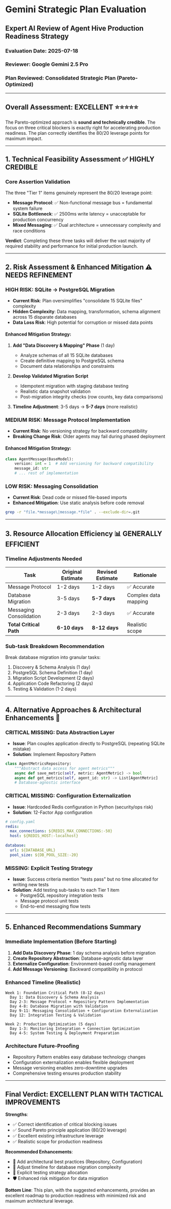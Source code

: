 # Gemini Strategic Plan Evaluation
## Expert AI Review of Agent Hive Production Readiness Strategy

### Evaluation Date: 2025-07-18
### Reviewer: Google Gemini 2.5 Pro
### Plan Reviewed: Consolidated Strategic Plan (Pareto-Optimized)

---

## Overall Assessment: **EXCELLENT** ⭐⭐⭐⭐⭐

The Pareto-optimized approach is **sound and technically credible**. The focus on three critical blockers is exactly right for accelerating production readiness. The plan correctly identifies the 80/20 leverage points for maximum impact.

---

## 1. Technical Feasibility Assessment ✅ **HIGHLY CREDIBLE**

### Core Assertion Validation
The three "Tier 1" items genuinely represent the 80/20 leverage point:

- **Message Protocol**: ✅ Non-functional message bus = fundamental system failure
- **SQLite Bottleneck**: ✅ 2500ms write latency = unacceptable for production concurrency  
- **Mixed Messaging**: ✅ Dual architecture = unnecessary complexity and race conditions

**Verdict**: Completing these three tasks will deliver the vast majority of required stability and performance for initial production launch.

---

## 2. Risk Assessment & Enhanced Mitigation ⚠️ **NEEDS REFINEMENT**

### **HIGH RISK: SQLite → PostgreSQL Migration**
- **Current Risk**: Plan oversimplifies "consolidate 15 SQLite files" complexity
- **Hidden Complexity**: Data mapping, transformation, schema alignment across 15 disparate databases
- **Data Loss Risk**: High potential for corruption or missed data points

#### **Enhanced Mitigation Strategy**:
1. **Add "Data Discovery & Mapping" Phase** (1 day)
   - Analyze schemas of all 15 SQLite databases
   - Create definitive mapping to PostgreSQL schema
   - Document data relationships and constraints

2. **Develop Validated Migration Script**
   - Idempotent migration with staging database testing
   - Realistic data snapshot validation
   - Post-migration integrity checks (row counts, key data comparisons)

3. **Timeline Adjustment**: 3-5 days → **5-7 days** (more realistic)

### **MEDIUM RISK: Message Protocol Implementation**
- **Current Risk**: No versioning strategy for backward compatibility
- **Breaking Change Risk**: Older agents may fail during phased deployment

#### **Enhanced Mitigation Strategy**:
```python
class AgentMessage(BaseModel):
    version: int = 1  # Add versioning for backward compatibility
    message_id: str
    # ... rest of implementation
```

### **LOW RISK: Messaging Consolidation**
- **Current Risk**: Dead code or missed file-based imports
- **Enhanced Mitigation**: Use static analysis before code removal
```bash
grep -r "file.*message\|message.*file" . --exclude-dir=.git
```

---

## 3. Resource Allocation Efficiency 📊 **GENERALLY EFFICIENT**

### Timeline Adjustments Needed
| Task | Original Estimate | Revised Estimate | Rationale |
|------|------------------|------------------|-----------|
| Message Protocol | 1-2 days | 1-2 days | ✅ Accurate |
| Database Migration | 3-5 days | **5-7 days** | Complex data mapping |
| Messaging Consolidation | 2-3 days | 2-3 days | ✅ Accurate |
| **Total Critical Path** | **6-10 days** | **8-12 days** | Realistic scope |

### Sub-task Breakdown Recommendation
Break database migration into granular tasks:
1. Discovery & Schema Analysis (1 day)
2. PostgreSQL Schema Definition (1 day) 
3. Migration Script Development (2 days)
4. Application Code Refactoring (2 days)
5. Testing & Validation (1-2 days)

---

## 4. Alternative Approaches & Architectural Enhancements 🔧

### **CRITICAL MISSING: Data Abstraction Layer**
- **Issue**: Plan couples application directly to PostgreSQL (repeating SQLite mistake)
- **Solution**: Implement Repository Pattern
```python
class AgentMetricsRepository:
    """Abstract data access for agent metrics"""
    async def save_metric(self, metric: AgentMetric) -> bool
    async def get_metrics(self, agent_id: str) -> List[AgentMetric]
    # Database-agnostic interface
```

### **CRITICAL MISSING: Configuration Externalization** 
- **Issue**: Hardcoded Redis configuration in Python (security/ops risk)
- **Solution**: 12-Factor App configuration
```yaml
# config.yaml
redis:
  max_connections: ${REDIS_MAX_CONNECTIONS:-50}
  host: ${REDIS_HOST:-localhost}
  
database:
  url: ${DATABASE_URL}
  pool_size: ${DB_POOL_SIZE:-20}
```

### **MISSING: Explicit Testing Strategy**
- **Issue**: Success criteria mention "tests pass" but no time allocated for writing new tests
- **Solution**: Add testing sub-tasks to each Tier 1 item
  - PostgreSQL repository integration tests
  - Message protocol unit tests
  - End-to-end messaging flow tests

---

## 5. Enhanced Recommendations Summary

### **Immediate Implementation (Before Starting)**
1. **Add Data Discovery Phase**: 1 day schema analysis before migration
2. **Create Repository Abstraction**: Database-agnostic data layer
3. **Externalize Configuration**: Environment-based config management  
4. **Add Message Versioning**: Backward compatibility in protocol

### **Enhanced Timeline (Realistic)**
```
Week 1: Foundation Critical Path (8-12 days)
  Day 1: Data Discovery & Schema Analysis
  Day 2-3: Message Protocol + Repository Pattern Implementation  
  Day 4-8: Database Migration with Validation
  Day 9-11: Messaging Consolidation + Configuration Externalization
  Day 12: Integration Testing & Validation

Week 2: Production Optimization (5 days)
  Day 1-3: Monitoring Integration + Connection Optimization
  Day 4-5: System Testing & Deployment Preparation
```

### **Architecture Future-Proofing**
- Repository Pattern enables easy database technology changes
- Configuration externalization enables flexible deployment
- Message versioning enables zero-downtime upgrades
- Comprehensive testing ensures production stability

---

## Final Verdict: **EXCELLENT PLAN WITH TACTICAL IMPROVEMENTS**

**Strengths**:
- ✅ Correct identification of critical blocking issues
- ✅ Sound Pareto principle application (80/20 leverage)
- ✅ Excellent existing infrastructure leverage
- ✅ Realistic scope for production readiness

**Recommended Enhancements**:
- 🔧 Add architectural best practices (Repository, Configuration)
- 📅 Adjust timeline for database migration complexity
- 🧪 Explicit testing strategy allocation
- 🛡️ Enhanced risk mitigation for data migration

**Bottom Line**: This plan, with the suggested enhancements, provides an excellent roadmap to production readiness with minimized risk and maximum architectural leverage.